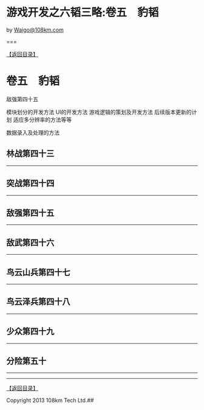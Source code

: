 游戏开发之六韬三略:卷五　豹韬
=====

by Waigo@108km.com

===

[【返回目录】](index.md)


# 卷五　豹韬






敌强第四十五









模块划分的开发方法
UI的开发方法
游戏逻辑的策划及开发方法
后续版本更新的计划
适应多分辨率的方法等等


数据录入及处理的方法




## 林战第四十三
--------

## 突战第四十四
--------

## 敌强第四十五
--------

## 敌武第四十六
--------

## 鸟云山兵第四十七
--------


## 鸟云泽兵第四十八
--------

## 少众第四十九
--------

## 分险第五十
--------





-------

[【返回目录】](index.md)

Copyright 2013 108km Tech Ltd.## 



